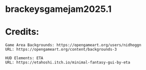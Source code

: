 # brackeysgamejam2025.1

# Credits:
	Game Area Backgrounds: https://opengameart.org/users/nidhoggn
	URL: https://opengameart.org/content/backgrounds-3

	HUD Elements: ETA
	URL: https://etahoshi.itch.io/minimal-fantasy-gui-by-eta
